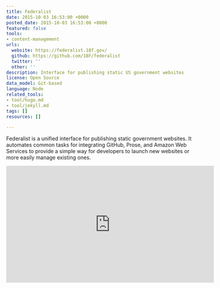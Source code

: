 ```yaml
---
title: Federalist
date: 2015-10-03 16:53:00 +0000
posted_date: 2015-10-03 16:53:00 +0000
featured: false
tools:
- content-management
urls:
  website: https://federalist.18f.gov/
  github: https://github.com/18F/federalist
  twitter: ''
  other: ''
description: Interface for publishing static US government websites
license: Open Source
data_model: Git-based
language: Node
related_tools:
- tool/hugo.md
- tool/jekyll.md
tags: []
resources: []

---
```

Federalist is a unified interface for publishing static government websites. It automates common tasks for integrating GitHub, Prose, and Amazon Web Services to provide a simple way for developers to launch new websites or more easily manage existing ones.

<iframe width="560" height="315" src="https://www.youtube.com/embed/qeFNf2EPzpE" frameborder="0" allow="autoplay; encrypted-media" allowfullscreen></iframe>